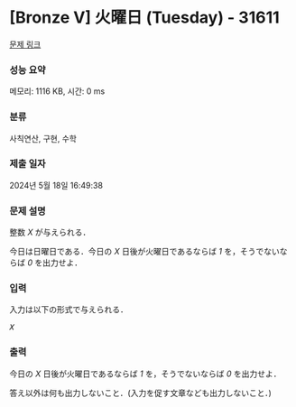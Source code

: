 # [Bronze V] 火曜日 (Tuesday) - 31611 

[문제 링크](https://www.acmicpc.net/problem/31611) 

### 성능 요약

메모리: 1116 KB, 시간: 0 ms

### 분류

사칙연산, 구현, 수학

### 제출 일자

2024년 5월 18일 16:49:38

### 문제 설명

<p>整数 <var>X</var> が与えられる．</p>

<p>今日は日曜日である．今日の <var>X</var> 日後が火曜日であるならば <var>1</var> を，そうでないならば <var>0</var> を出力せよ．</p>

### 입력 

 <p>入力は以下の形式で与えられる．</p>

<pre><var>X</var></pre>

### 출력 

 <p>今日の <var>X</var> 日後が火曜日であるならば <var>1</var> を，そうでないならば <var>0</var> を出力せよ．</p>

<p>答え以外は何も出力しないこと．(入力を促す文章なども出力しないこと．)</p>

